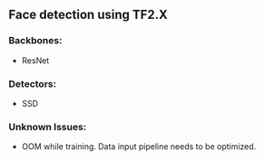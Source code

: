 ## Face detection using TF2.X

### Backbones:
- ResNet

### Detectors:
- SSD

### Unknown Issues:
- OOM while training. Data input pipeline needs to be optimized.